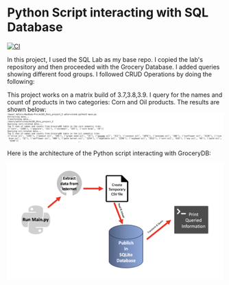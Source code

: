 # Python Script interacting with SQL Database

[![CI](https://github.com/nogibjj/Av281_Mini_project_5/actions/workflows/cicd.yml/badge.svg)](https://github.com/nogibjj/Av281_Mini_project_5/actions/workflows/cicd.yml)

In this project, I used the SQL Lab as my base repo. I copied the lab's repository and then proceeded with the Grocery Database. I added queries showing different food groups. I followed CRUD Operations by doing the following: 

This project works on a matrix build of 3.7,3.8,3.9. 
I query for the names and count of products in two categories: Corn and Oil products.
The results are shown below:
![image](https://github.com/nogibjj/Av281_Mini_project_5/blob/main/result.png)

Here is the architecture of the Python script interacting with GroceryDB:

![image](https://github.com/nogibjj/Av281_Mini_project_5/blob/main/diagram.png)




